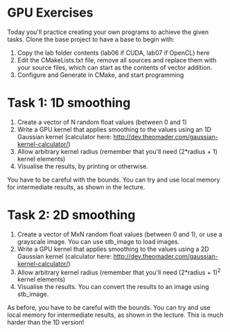# GPU Exercises

Today you'll practice creating your own programs to achieve the given tasks. Clone the base project to have a base to begin with:

1. Copy the lab folder contents (lab06 if CUDA, lab07 if OpenCL) here 
2. Edit the CMakeLists.txt file, remove all sources and replace them with your source files, which can start as the contents of vector addition.
3. Configure and Generate in CMake, and start programming

# Task 1: 1D smoothing

1. Create a vector of N random float values (between 0 and 1)
2. Write a GPU kernel that applies smoothing to the values using an 1D Gaussian kernel (calculator here: http://dev.theomader.com/gaussian-kernel-calculator/)
3. Allow arbitrary kernel radius (remember that you'll need (2\*radius + 1) kernel elements)
4. Visualise the results, by printing or otherwise.

You have to be careful with the bounds. You can try and use local memory for intermediate results, as shown in the lecture.

# Task 2: 2D smoothing

1. Create a vector of MxN random float values (between 0 and 1), or use a grayscale image. You can use stb_image to load images.
2. Write a GPU kernel that applies smoothing to the values using a 2D Gaussian kernel (calculator here: http://dev.theomader.com/gaussian-kernel-calculator/)
3. Allow arbitrary kernel radius (remember that you'll need (2\*radius + 1)<sup>2</sup> kernel elements)
4. Visualise the results. You can convert the results to an image using stb_image.

As before, you have to be careful with the bounds. You can try and use local memory for intermediate results, as shown in the lecture. This is much harder than the 1D version!